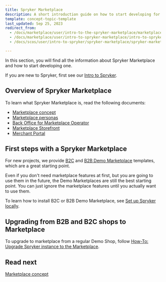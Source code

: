 ```yaml
---
title: Spryker Marketplace
description: A short introduction guide on how to start developing for your Spryker Marketplace project.
template: concept-topic-template
last_updated: Sep 25, 2023
redirect_from:
  - /docs/marketplace/user/intro-to-the-spryker-marketplace/marketplace-concept.html
  - /docs/marketplace/user/intro-to-spryker-marketplace/intro-to-spryker-marketplace.html
  - /docs/scos/user/intro-to-spryker/spryker-marketplace/spryker-marketplace.html

---
```




In this section, you will find all the information about Spryker Marketplace and how to start developing one.

If you are new to Spryker, first see our [Intro to Spryker](/docs/about/all/about-spryker.html).

## Overview of Spryker Marketplace

To learn what Spryker Marketplace is, read the following documents:

* [Marketplace concept](/docs/about/all/spryker-marketplace/marketplace-concept.html)
* [Marketplace personas](/docs/about/all/spryker-marketplace/marketplace-personas.html)
* [Back Office for Marketplace Operator](/docs/about/all/spryker-marketplace/back-office-for-marketplace-operator.html)
* [Marketplace Storefront](/docs/about/all/spryker-marketplace/marketplace-storefront.html)
* [Merchant Portal](/docs/about/all/spryker-marketplace/marketplace-storefront.html)


## First steps with a Spryker Marketplace

For new projects, we provide [B2C](/docs/about/all/spryker-marketplace/marketplace-b2c-suite.html) and [B2B Demo Marketplace](/docs/about/all/spryker-marketplace/marketplace-b2b-suite.html) templates, which are a great starting point.

Even if you don't need marketplace features at first, but you are going to use them in the future, the Demo Marketplaces are still the best starting point. You can just ignore the marketplace features until you actually want to use them.

To learn how to install B2C or B2B Demo Marketplace, see [Set up Spryker locally](/docs/dg/dev/set-up-spryker-locally/set-up-spryker-locally.html).

## Upgrading from B2B and B2C shops to Marketplace

To upgrade to marketplace from a regular Demo Shop, follow [How-To: Upgrade Spryker instance to the Marketplace](/docs/dg/dev/upgrade-and-migrate/upgrade-to-marketplace.html).

## Read next

[Marketplace concept](/docs/about/all/spryker-marketplace/marketplace-concept.html)
